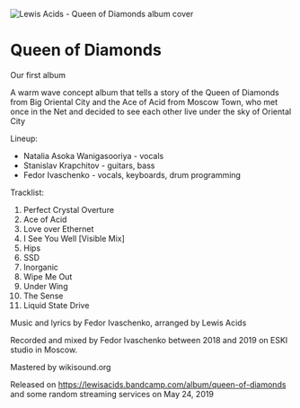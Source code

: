 ![Lewis Acids - Queen of Diamonds album cover](https://f4.bcbits.com/img/a0030291653_10.jpg)

# Queen of Diamonds
Our first album

A warm wave concept album that tells a story of the Queen of Diamonds from Big Oriental City and the Ace of Acid from Moscow Town, who met once in the Net and decided to see each other live under the sky of Oriental City

Lineup:
* Natalia Asoka Wanigasooriya - vocals
* Stanislav Krapchitov - guitars, bass
* Fedor Ivaschenko - vocals, keyboards, drum programming

Tracklist:
	
1. Perfect Crystal Overture
2. Ace of Acid
3. Love over Ethernet
4. I See You Well [Visible Mix]
5. Hips
6. SSD
7. Inorganic
8. Wipe Me Out
9. Under Wing
10. The Sense
11. Liquid State Drive

Music and lyrics by Fedor Ivaschenko, arranged by Lewis Acids

Recorded and mixed by Fedor Ivaschenko between 2018 and 2019 on ESKI studio in Moscow.

Mastered by wikisound.org

Released on https://lewisacids.bandcamp.com/album/queen-of-diamonds and some random streaming services on May 24, 2019
